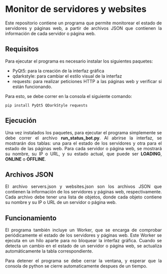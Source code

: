 
<div style="text-align: justify">

# Monitor de servidores y websites
Este repositorio contiene un programa que permite monitorear el estado de servidores y páginas web, a partir de archivos JSON que contienen la información de cada servidor o página web.

## Requisitos
Para ejecutar el programa es necesario instalar los siguientes paquetes:

- PyQt5: para la creación de la interfaz gráfica
- qdarkstyle: para cambiar el estilo visual de la interfaz
- requests: para realizar peticiones HTTP a las páginas web y verificar si están funcionando.

Para esto, se debe correr en la consola el siguiente comando:

`pip install PyQt5 QDarkStyle requests`

## Ejecución
Una vez instalados los paquetes, para ejecutar el programa simplemente se debe correr el archivo **run_status_bot.py**. Al abrirse la interfaz, se mostrarán dos tablas: una para el estado de los servidores y otra para el estado de las páginas web. Para cada servidor o página web, se mostrará su nombre, su IP o URL, y su estado actual, que puede ser **LOADING**, **ONLINE** o **OFFLINE**.

## Archivos JSON
El archivo servers.json y websites.json son los archivos JSON que contienen la información de los servidores y páginas web, respectivamente. Cada archivo debe tener una lista de objetos, donde cada objeto contiene su nombre y su IP o URL de un servidor o página web.

## Funcionamiento
El programa también incluye un Worker, que se encarga de comprobar periódicamente el estado de los servidores y páginas web. Este Worker se ejecuta en un hilo aparte para no bloquear la interfaz gráfica. Cuando se detecta un cambio en el estado de un servidor o página web, se actualiza automáticamente la tabla correspondiente.

Para detener el programa se debe cerrar la ventana, y esperar que la consola de python se cierre automaticamente despues de un tiempo.

</div>